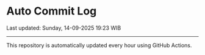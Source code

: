 # Auto Commit Log

Last updated: Sunday, 14-09-2025 19:23 WIB

---

This repository is automatically updated every hour using GitHub Actions.
